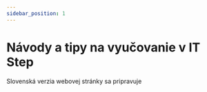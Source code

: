 ```yaml
---
sidebar_position: 1
---
```


# Návody a tipy na vyučovanie v IT Step

Slovenská verzia webovej stránky sa pripravuje
